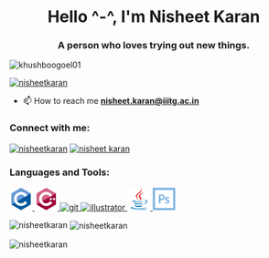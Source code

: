 <h1 align="center">Hello ^-^, I'm Nisheet Karan</h1>
<h3 align="center">A person who loves trying out new things.</h3>

<p align="left"> <img src="https://miro.medium.com/max/1400/1*hwR_VDaY0wA5J4aPL6j9Zw.gif" alt="khushboogoel01" /> </p>

<p align="left"> <a href="https://twitter.com/nisheetkaran" target="blank"><img src="https://img.shields.io/twitter/follow/nisheetkaran?logo=twitter&style=for-the-badge" alt="nisheetkaran" /></a> </p>

- 📫 How to reach me **nisheet.karan@iiitg.ac.in**

<h3 align="left">Connect with me:</h3>
<p align="left">
<a href="https://twitter.com/nisheetkaran" target="blank"><img align="center" src="https://raw.githubusercontent.com/rahuldkjain/github-profile-readme-generator/master/src/images/icons/Social/twitter.svg" alt="nisheetkaran" height="30" width="40" /></a>
<a href="https://linkedin.com/in/nisheet karan" target="blank"><img align="center" src="https://raw.githubusercontent.com/rahuldkjain/github-profile-readme-generator/master/src/images/icons/Social/linked-in-alt.svg" alt="nisheet karan" height="30" width="40" /></a>
</p>

<h3 align="left">Languages and Tools:</h3>
<p align="left"> <a href="https://www.cprogramming.com/" target="_blank"> <img src="https://raw.githubusercontent.com/devicons/devicon/master/icons/c/c-original.svg" alt="c" width="40" height="40"/> </a> <a href="https://www.w3schools.com/cpp/" target="_blank"> <img src="https://raw.githubusercontent.com/devicons/devicon/master/icons/cplusplus/cplusplus-original.svg" alt="cplusplus" width="40" height="40"/> </a> <a href="https://git-scm.com/" target="_blank"> <img src="https://www.vectorlogo.zone/logos/git-scm/git-scm-icon.svg" alt="git" width="40" height="40"/> </a> <a href="https://www.adobe.com/in/products/illustrator.html" target="_blank"> <img src="https://www.vectorlogo.zone/logos/adobe_illustrator/adobe_illustrator-icon.svg" alt="illustrator" width="40" height="40"/> </a> <a href="https://www.java.com" target="_blank"> <img src="https://raw.githubusercontent.com/devicons/devicon/master/icons/java/java-original.svg" alt="java" width="40" height="40"/> </a> <a href="https://www.photoshop.com/en" target="_blank"> <img src="https://raw.githubusercontent.com/devicons/devicon/master/icons/photoshop/photoshop-line.svg" alt="photoshop" width="40" height="40"/> </a> </p>

<p><img align="left" src="https://github-readme-stats.vercel.app/api/top-langs?username=nisheetkaran&show_icons=true&locale=en&layout=compact" alt="nisheetkaran" /></p>

<p>&nbsp;<img align="center" src="https://github-readme-stats.vercel.app/api?username=nisheetkaran&show_icons=true&locale=en" alt="nisheetkaran" /></p>

<p><img align="center" src="https://github-readme-streak-stats.herokuapp.com/?user=nisheetkaran&" alt="nisheetkaran" /></p>

